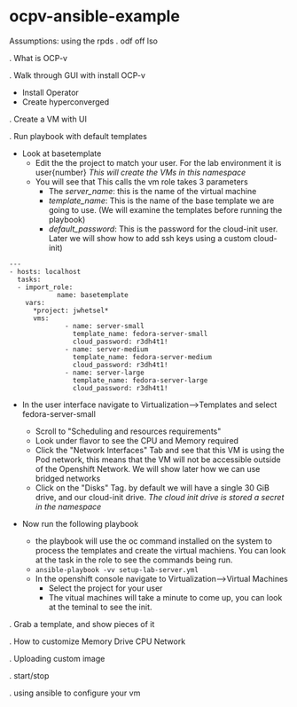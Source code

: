 # ocpv-ansible-example

Assumptions:
  using the rpds
  . odf off lso

. What is OCP-v
  

. Walk through GUI with install OCP-v
  * Install Operator 
  * Create hyperconverged

. Create a VM with UI

.  Run playbook with default templates
   - Look at basetemplate
     - Edit the the project to match your user.  For the lab environment it is user{number}
       *This will create the VMs in this namespace*
     - You will see that This calls the vm role takes 3 parameters
       - The _server_name_: this is the name of the virtual machine
       - _template_name_: This is the name of the base template we are going to use. (We will examine the templates before running the playbook)
       - _default_password_:  This is the password for the cloud-init user.  Later we will show how to add ssh keys using a custom cloud-init)

```
---
- hosts: localhost
  tasks:
  - import_role:
            name: basetemplate
    vars:
      *project: jwhetsel*
      vms:
              - name: server-small
                template_name: fedora-server-small
                cloud_password: r3dh4t1!
              - name: server-medium
                template_name: fedora-server-medium
                cloud_password: r3dh4t1!
              - name: server-large
                template_name: fedora-server-large
                cloud_password: r3dh4t1!
```
   - In the user interface navigate to Virtualization-->Templates and select fedora-server-small
     - Scroll to "Scheduling and resources requirements"
     - Look under flavor to see the CPU and Memory required
     - Click the "Network Interfaces" Tab and see that this VM is using the Pod network, this means that the VM will not be accessible outside of the Openshift Network.  We will show later how we can use bridged networks
     - Click on the "Disks" Tag.  by default we will have a single 30 GiB drive, and our cloud-init drive.  *The cloud init drive is stored a secret in the namespace*

   - Now run the following playbook
     - the playbook will use the oc command installed on the system to process the templates and create the virtual machiens.  You can look at the task in the role to see the commands being run.
     - `ansible-playbook -vv setup-lab-server.yml`
     - In the openshift console navigate to Virtualization-->Virtual Machines
       - Select the project for your user
       - The vitual machines will take a minute to come up, you can look at the teminal to see the init.
  
   


.  Grab a template, and show pieces of it

.  How to customize
   Memory
   Drive
   CPU
   Network

. Uploading custom image

. start/stop

. using ansible to configure your vm
